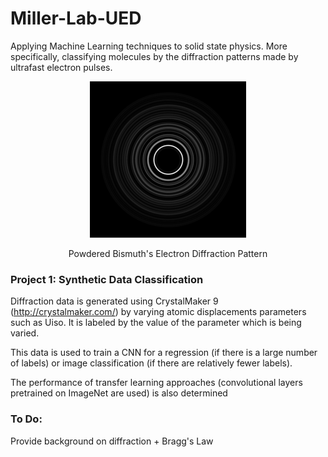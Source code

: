 # Miller-Lab-UED
Applying Machine Learning techniques to solid state physics. More specifically, classifying molecules by the diffraction patterns made by ultrafast electron pulses.

<p align="center">
  <img src="https://github.com/dhruv-sirohi/Miller-Lab-UED/blob/main/Project%201:%20Synthetic%20Data%20Classification/Bismuth_Diffraction_Pattern.png?raw=true"/>
</p>
 
<div align="center"> Powdered Bismuth's Electron Diffraction Pattern

<div align="left"> 
  
### Project 1: Synthetic Data Classification

  Diffraction data is generated using CrystalMaker 9 (http://crystalmaker.com/) by varying atomic displacements parameters such as Uiso. It is labeled by the value of the parameter which is being varied.
  
  This data is used to train a CNN for a regression (if there is a large number of labels) or image classification (if there are relatively fewer labels).
  
  The performance of transfer learning approaches (convolutional layers pretrained on ImageNet are used) is also determined
  
### To Do:
  Provide background on diffraction + Bragg's Law

